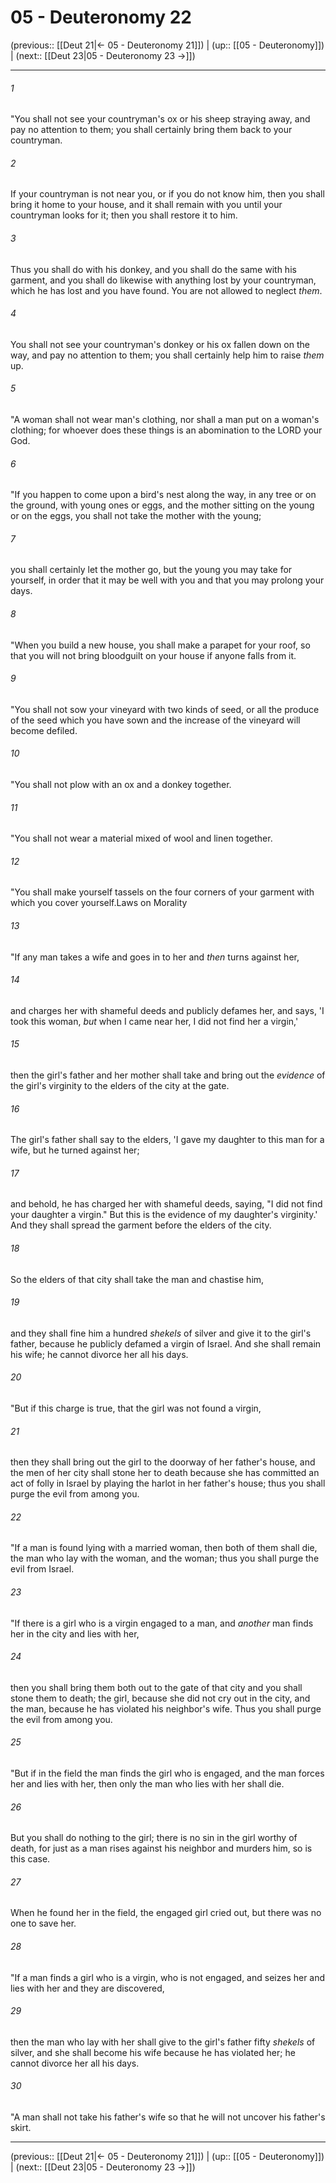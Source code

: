 # 05 - Deuteronomy 22

(previous:: [[Deut 21|← 05 - Deuteronomy 21]]) | (up:: [[05 - Deuteronomy]]) | (next:: [[Deut 23|05 - Deuteronomy 23 →]])

***


###### 1 
"You shall not see your countryman's ox or his sheep straying away, and pay no attention to them; you shall certainly bring them back to your countryman. 

###### 2 
If your countryman is not near you, or if you do not know him, then you shall bring it home to your house, and it shall remain with you until your countryman looks for it; then you shall restore it to him. 

###### 3 
Thus you shall do with his donkey, and you shall do the same with his garment, and you shall do likewise with anything lost by your countryman, which he has lost and you have found. You are not allowed to neglect _them_. 

###### 4 
You shall not see your countryman's donkey or his ox fallen down on the way, and pay no attention to them; you shall certainly help him to raise _them_ up. 

###### 5 
"A woman shall not wear man's clothing, nor shall a man put on a woman's clothing; for whoever does these things is an abomination to the LORD your God. 

###### 6 
"If you happen to come upon a bird's nest along the way, in any tree or on the ground, with young ones or eggs, and the mother sitting on the young or on the eggs, you shall not take the mother with the young; 

###### 7 
you shall certainly let the mother go, but the young you may take for yourself, in order that it may be well with you and that you may prolong your days. 

###### 8 
"When you build a new house, you shall make a parapet for your roof, so that you will not bring bloodguilt on your house if anyone falls from it. 

###### 9 
"You shall not sow your vineyard with two kinds of seed, or all the produce of the seed which you have sown and the increase of the vineyard will become defiled. 

###### 10 
"You shall not plow with an ox and a donkey together. 

###### 11 
"You shall not wear a material mixed of wool and linen together. 

###### 12 
"You shall make yourself tassels on the four corners of your garment with which you cover yourself.Laws on Morality 

###### 13 
"If any man takes a wife and goes in to her and _then_ turns against her, 

###### 14 
and charges her with shameful deeds and publicly defames her, and says, 'I took this woman, _but_ when I came near her, I did not find her a virgin,' 

###### 15 
then the girl's father and her mother shall take and bring out the _evidence_ of the girl's virginity to the elders of the city at the gate. 

###### 16 
The girl's father shall say to the elders, 'I gave my daughter to this man for a wife, but he turned against her; 

###### 17 
and behold, he has charged her with shameful deeds, saying, "I did not find your daughter a virgin." But this is the evidence of my daughter's virginity.' And they shall spread the garment before the elders of the city. 

###### 18 
So the elders of that city shall take the man and chastise him, 

###### 19 
and they shall fine him a hundred _shekels_ of silver and give it to the girl's father, because he publicly defamed a virgin of Israel. And she shall remain his wife; he cannot divorce her all his days. 

###### 20 
"But if this charge is true, that the girl was not found a virgin, 

###### 21 
then they shall bring out the girl to the doorway of her father's house, and the men of her city shall stone her to death because she has committed an act of folly in Israel by playing the harlot in her father's house; thus you shall purge the evil from among you. 

###### 22 
"If a man is found lying with a married woman, then both of them shall die, the man who lay with the woman, and the woman; thus you shall purge the evil from Israel. 

###### 23 
"If there is a girl who is a virgin engaged to a man, and _another_ man finds her in the city and lies with her, 

###### 24 
then you shall bring them both out to the gate of that city and you shall stone them to death; the girl, because she did not cry out in the city, and the man, because he has violated his neighbor's wife. Thus you shall purge the evil from among you. 

###### 25 
"But if in the field the man finds the girl who is engaged, and the man forces her and lies with her, then only the man who lies with her shall die. 

###### 26 
But you shall do nothing to the girl; there is no sin in the girl worthy of death, for just as a man rises against his neighbor and murders him, so is this case. 

###### 27 
When he found her in the field, the engaged girl cried out, but there was no one to save her. 

###### 28 
"If a man finds a girl who is a virgin, who is not engaged, and seizes her and lies with her and they are discovered, 

###### 29 
then the man who lay with her shall give to the girl's father fifty _shekels_ of silver, and she shall become his wife because he has violated her; he cannot divorce her all his days. 

###### 30 
"A man shall not take his father's wife so that he will not uncover his father's skirt.

***

(previous:: [[Deut 21|← 05 - Deuteronomy 21]]) | (up:: [[05 - Deuteronomy]]) | (next:: [[Deut 23|05 - Deuteronomy 23 →]])
